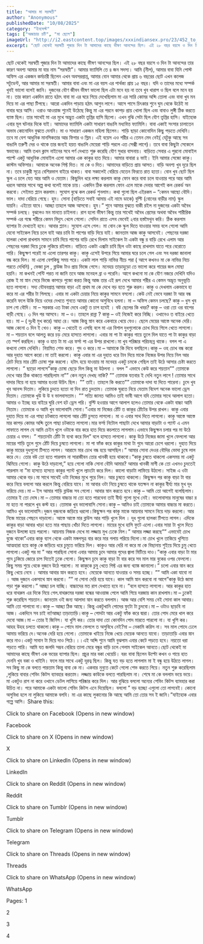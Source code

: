 ```yaml
---
title: "আমার মা সরস্বতী"
author: "Anonymous"
publishedDate: "10/08/2025"
category: "ইনসেস্ট"
tags: ["অজাচার চটি", "মা ছেলে"]
imageUrl: "http://i2.eastcontent.top/images/xxxindiansex.pro/23/452_to_suck.jpg"
excerpt: "ছোট থেকেই সরস্বতী পূজার দিন টা আমাদের কাছে ভীষণ আনন্দের ছিল। এই ২৮ বছর বয়সে ও দিন টা আনন্দের তার কারণ অবশ্য আমার মা যার নাম “সরস্বতী”। আমার ফ্যামিলি তে ৪ জন সদস্য। আমি (নীল), আমার বাবা যিনি পোস্ট অফি..."
---
```


ছোট থেকেই সরস্বতী পূজার দিন টা আমাদের কাছে ভীষণ আনন্দের ছিল। এই ২৮ বছর বয়সে ও দিন টা আনন্দের তার কারণ অবশ্য আমার মা যার নাম “সরস্বতী”।
আমার ফ্যামিলি তে ৪ জন সদস্য। আমি (নীল), আমার বাবা যিনি পোস্ট অফিস এর একজন কর্মচারী ছিলেন এখন অবসরপ্রাপ্ত, আমার বোন আমার থেকে প্রায় ৬ বছরের ছোট এখন কলেজ সটুডেন্ট, আর আমার মা সরস্বতী।
আমার বাবা এবং মা এর বয়স এর পার্থক্য প্রায় ১৫ বছর। যদি ও তাদের মধ্যে সম্পর্ক খুবই ভালো বলেই জানি। দুজনের যৌণ জীবন ভীষণ ভালো ছিল এটা মনে হয় না তবে খুব খারাপ ও ছিল বলে মনে হয় না। তার কারণ একদিন রাতে হঠাৎ বাবা মা এর ঘরে গিয়ে দেখেছিলাম মা এর সারি কোমর অব্দি তোলা এবং বাবা খুব মন দিয়ে মা এর পাছা টিপছে। আরো একদিন পাড়ায় হঠাৎ আগুন লাগে। আসে পাসে চিৎকার শুনে ঘুম থেকে উঠেই মা বাবার ঘরে আসি। ওরাও আওয়াজ শুনেই উঠেছে কিন্তু মা এর পরনে কাপড় প্রায় খোলা ছিল এবং বাবাও লুঙ্গী ঠিক করতে ব্যাস্ত ছিল। তার সাথেই মা এর মুখে অদ্ভুত একটা তৃপ্তির হাসি ছিলো। এখন বুঝি সেটা ছিল যৌণ তৃপ্তির হাসি।
যাইহোক এবার মূল ঘটনার দিকে যাই। আমাদের ফ্যামিলি একটা সাধারণ বাঙালি মধ্যবিত্ত ফ্যামিলি। বাবা একাই সংসার চালাতেন অভাব কোনোদিন বুঝতে দেননি। মা ও সাধারণ একজন মহিলা ছিলেন। শাড়ি ছাড়া কোনোদিন কিছু পড়তে দেখিনি। তবে মা বেশ আধুনিক মানসিকতার আর ফিগার ও স্লিম। এই বয়েস এও শরীর এ তেমন মেদ নেই( যেটুকু আছে সব বাঙালি তরুণী দের ও থাকে তার জন্যই হয়ত বাঙালি মেয়েরা শাড়ি পরলে এত সেক্সী লাগে)। তবে বাবা কিছুটা সেকেলে স্বভাবের।
আমি তখন ক্লাস নাইনের সবে পর্ণ দেখতে শুরু করেছি যৌণ সুধার বাসনায়। বাড়িতে সেবার এ পুরনো মোবাইল পাল্টে একটু আধুনিক মোবাইল এলো আমার এক কাকুর হাত দিয়ে। আমার বাবারা ৪ ভাই। ইনি আমার সেজো কাকু। কাস্টম অফিসার। আমাকে অনেক গিফ্ট দিত। মা কে ও দিত। আমাদের বাড়িতে প্রায় আসত। বাড়ি অবশ্য খুব দূরে ছিল না। তবে চাকুরী সূত্রে বেশিরভাগ বাইরে থাকত।
বাবা সকালেই বেরিয়ে যেতেন ফিরতে রাত হতো। বোন খুব ছোট ছিল স্কুল এ চলে যেত আর আমি ও যেতাম। কিছুদিন ধরে লক্ষ্য করলাম কাকু ফোন করে বাবা চলে যাওয়ার পরে আর আমি ধরলে আমার সাথে অল্প কথা বলেই মাকে চায়। একদিন ঠিক করলাম ফোন এলে মাকে দেবার আগেই কল রেকর্ড অন করবো। সেইমত প্ল্যান করলাম। সুযোগ বুঝে কল রেকর্ড শুনলাম। কথা গুলো ছিল এইরকম –
“কেমন আছো বৌদি।
ভাল।
দাদা বেরিয়ে গেছে।
হুম।
সোনা (বাড়িতে সবাই আমায় এই নামে ডাকে) বুল্টি (বোনের বাড়ীর নাম) স্কুল যায়নি।
এইতো যাবে।
আচ্ছা তাহলে আজ আসবো।
হুম।”
শুনে আমার বুঝতে বাকী রইল না দুজনের একটা অবৈধ সম্পর্ক চলছে। বুঝলেও মন মানতে চাইলনা। রাগ হলো ভীষণ কিন্তু তার সাথেই অবৈধ প্রেমের অথবা অবৈধ শারীরিক সম্পর্ক এর গন্ধে শরীরে কেমন বিদ্যুৎ খেলে গেলো। সেদিন রাতে এসব ভেবেই ২বার হস্তমৈথুন করি। ঠিক করলাম ব্যাপার টা দেখতেই হবে। আবার প্ল্যান।
সুযোগ এসে গেল। মা বোন কে স্কুল দিতে যাওয়ার সময় বলে গেলো আমি যেনো সাইকেল নিয়ে চলে যাই আর চাবি টা পাশের বাড়ি দিয়ে যাই। জানতাম আজ কাকু আসবেই। পেছনের দরজা হালকা খোলা রাখলাম সামনে চাবি দিয়ে পাশের বাড়ি রেখে দিলাম সাইকেল টা একটা বন্ধু র বাড়ি রেখে এলাম আর পেছনের দরজা দিয়ে ঢুকে লুকিয়ে রইলাম। বাড়িতে একটা এক্সটা চাবি ছিল ওটা কাছে রাখলাম যাতে পরে বেরোতে পারি। কিছুক্ষণ পরেই মা এলো তারপর কাকু। কাকু এসেই উপরে গিয়ে আমার ঘরে চলে গেল এবং সব দরজা জানালা বন্ধ করে দিল। মা এলো বেশকিছু সময় পরে। একটা লাল শাড়ি নাভির নীচে পরা ( আগে কখনও মা কে নাভির নিচে পরতে দেখিনি) , ভেজা চুল , ব্লাউজ টাও প্রায় ভিজে গেসে। মনেহয় তাড়াহুড়ো তে ভালো করে গায়ের জল মোছা হয়নি। মা কখনই পেন্টি পরত না জানি তবে আজ মনেহল ব্রা ও পরেনি।
আগে কখনো মা কে যৌণ নজরে দেখিনি যদিও রোজ ই মা স্নান সেরে ভিজে কাপড়ে পুজো করত কিন্তু আজ তার এই রূপ দেখে আমার শরীর এ কেমন অদ্ভূত অনুভূতি হতে লাগলো। সদ্য যৌবনপ্রাপ্ত আমার বাড়া এই প্রথম মা কে দেখে বড় হতে শুরু করল।
কাকু ও দেখলাম একভাবে হা করে মা এর শরীর টা গিলছে। এবার মা একটা চেয়ার নিয়ে কাকুর সামনে বসলো। কেউ নেই ভেবে দরজা টা আর বন্ধ করেনি ফলে উকি দিয়ে ওদের দেখতে শুনতে আমার কোনো অসুবিধে হলনা।
মা – অফিস কেমন চলছে?
কাকু – ধুস খুব চাপ গো বৌদি।
মা – সরকার এত টাকা দেবে একটু ত চাপ হবেই । বউ ছেলের কি খবর?
কাকু – ওরা তো ওর বাপের বাড়ী গেছে। ৩ দিন পর আসবে।
মা – ও। তাহলে রান্না ?
কাকু – ওই নিজেই করে নিচ্ছি। ওখানেও ত বাইরে খেতে হয়।
মা – ( দুঃখী মুখ করে) আহা রে। আজ কিন্তু স্নান করে একবারে খেয়ে যেও। ছেলে মেয়ের আস্তে অনেক দেরি। আজ কেনো ৩ দিন ই খেও।
কাকু – খেতেই ত এসছি বলে মা এর বিশাল দুধগুলোকে চোখ দিয়ে গিলে খেতে লাগলো।
মা – শয়তান বলে আলতু করে চড় মেরে হাসতে লাগলো।
এবার মা পা টা কাকুর গায়ে তুলে দিল যাতে পা টা কাকুর বাড়া তে স্পর্শ করছিল। কাকু ও হাত টা মা এর ফর্সা পা এর উপর রাখলো।মা খুব পরিষ্কার পরিচছন্ন থাকে। বগল পা এ কখনো লোম দেখিনি। নিয়মিত শেভ করে। গুদ ও করে।মা – আমাকে কি দিবে বলছিলে।কাকু – ওহ চোখ বন্ধ করো আর দুহাত আগে করো।মা তাই করলো। কাকু এবার মা এর দুহাত ধরে টান দিয়ে মাকে নিজের উপর নিয়ে নিল আর ঠোট দিয়ে মার ঠোঁট চোষা শুরু করলো। হটাৎ হয়ে যাওয়ায় মা মনেহয় একটু চমকে গেছিল তাই উঠে আসার চেষ্টা করতে লাগলো। ” ছাড়ো লাগসে”কাকু চোষা ছেড়ে দিল কিন্তু মা উঠলনা । বলল ” এভাবে কেউ করে শয়তান”” তোমাকে দেখে আর ঠিক থাকতে পারছিলাম না”” কেন নতুন দেখছ নাকি? ”” তোমাক যতবার ই দেখি নতুন লাগে ! তোমার সাথে দাদার বিয়ে না হয়ে আমার হওয়া উচিৎ ছিল। ”” তাই। তাহলে কি করতে”” তোমাকে দাদা যা দিতে পারেনা। চুদে খুব খুব আনন্দ দিতাম। লুকিয়ে চুদতে হতো না দিন রাত চুদতাম। তোমাক ঘুরতে নিয়ে যেতাম বিদেশ অনেক ভালো ড্রেস দিতাম। তোমাকে খুউ উ উ ব ভালবাসতাম। ”” সত্যি জানত আমিও তাই ভাবী আগে যদি তোমার সাথে আলাপ হতো। আমার ও ইচ্ছে হয় বাইরে ঘুরি বেশ হট ড্রেস পরি। বুল্টি হওয়ার আগে আলাপ হলেও তোমার থেকে একটা বাচ্চা আমি নিতাম। তোমাকে ও আমি খুব ভালোবাসি সোনা।”এবার মা নিজের ঠোঁট ত কাকুর ঠোঁটের উপর রাখল। কাকু এবার দুহাত দিয়ে মা এর পাছা চটকাতে লাগলো আর ঠোঁট চুসতে লাগলো। মা ও এবার সাথ দিতে লাগলো। কাকু আস্তে আস্তে মার কাপড় কোমর অব্দি তুলে পাছা চটকাতে লাগলো।মার ফর্সা নিটোল পাছাটা দেখে আমার বাড়াটা ও প্যান্ট এ এমন লাফাতে লাগল যে আমি চেইন খুলে ওটাকে বার করে হাত দিয়ে কচলাতে লাগলাম।এভাবে কিছুক্ষন চলার পর মা উঠে চেয়ার এ বসল। ” শয়তানটা ঠোঁট টা ব্যথা করে দিল” বলে হাসতে লাগলো। কাকু উঠে নিজের জামা খুলে ফেললো আর মায়ের শাড়ি তুলে গুদে ঠোঁট দিয়ে চুষতে লাগলো। মা পা ফাঁক করে কাকুর মাথা টা গুদে আরো চেপে ধরলো। দুহাত দিয়ে কাকু মায়ের দুধগুলো টিপতে লাগল। আরামে মার চোখ বন্ধ হয়ে আসছিল।” আমার সোনা দেওর বৌদির ভোদা চুষে লাল করে দে। তোর বউ তো হতে পারলাম না সারাজীবন তোর খানকী হয়ে থাকবো।”কাকু চুষতে থাকলো একসময় মা একটু ঝিমিয়ে গেলো। কাকু উঠে দাড়ালো,” হয়ে গেলো নাকি সোনা বৌদি আমার? আমার খানকী মাগী কে তো এখনও চুদতেই পারলাম না ”মা হাসতে হাসতে কাকুর প্যান্ট খুলে ল্যাংটো করে দিল। কালো বাড়াটা লাফিয়ে উঠলো। সাইজ এ ওটা আমার থেকে বড়।মা সাথে সাথেই ওটা নিজের মুখে পুরে নিল। আর চুষতে থাকলো। কিছুক্ষন পর কাকু বাড়া টা বার করে নিয়ে বললো আর করলে কিন্তু বেরিয়ে যাবে। মা আবার ওটা নিয়ে চুষতে থাকে যতক্ষন না কাকুর বীর্য্য মার মুখ দূধ ভরিয়ে দেয়।মা – ইস আমার শাড়ি ব্লাউজ সব গেলো। আবার স্নান করতে হবে।কাকু – আমি তো আগেই বলেছিলাম। তোমার ই তো দোষ।মা – তোমার বাচ্চার মা তো হতে পারবেনা তাই বীর্য্য গুলো মুখে নেই। ভালোবাসার মানুষের বাচ্চা র মা হতে না পারলে খুব কস্ট হয়। তোমাক খুব ভালোবাসি সোনা।কাকু – আমিও চাই তোমাকে আমার বাচ্চার মা করতে। আমিও খুব ভালোবাসি।দুজন দুজনকে জড়িয়ে ধরলো।কিছুক্ষন পর কাকু মাকে আয়নার সামনে নিয়ে দাড় করলো। আর নিজে মায়ের পেছনে দাড়ালো। আস্তে আস্তে মার ব্লাউস আর শাড়ি খুলে দিল । দূধ গুলো হালকা টিপতে লাগল। এদিকে কাকুর বাড়া আবার খাড়া হতে মার পাছায় খোঁচা দিতে লাগলো। মায়ের মুখে হাসি ফুটে এলো।এবার সায়া টা খুলে দিতে দুজনে উলঙ্গো হয়ে পরলো। আয়নায় নিজক দেখে মা লজ্জায় মুখ ঢেকে নিল।” আমার লজ্জা করছে”” এভাবেই চোখ বুজে থাকো”এবার কাকু ব্যাগ থেকে একটা মঙ্গলসূত্র বার করে মার গলায় পরিয়ে দিলো।মা চোখ খুলে তাকিয়ে খুশিতে আত্মহারা হয়ে কাকু কে জড়িয়ে ধরে চুমুতে ভরিয়ে দিল। কাকুও আর দেরি না করে মা কে বিছানায় শুইয়ে দিয়ে চুমু খেতে লাগলো।একটু পর মা ” আর পারছিনা সোনা এবার আমায় চুদে আমার গুদের জ্বালা মিটিয়ে দাও।”কাকু এবার বাড়া টা মার গুদে ঢুকিয়ে জোরে চাপ দিতেই ঢুকে গেলো। কিছুক্ষন চূদে কাকু বাড়া টা বার করে সব মাল মার বুকের ওপর ফেললো।কিছু সময় শুয়ে থেকে দুজনে উঠে পরলো। মা কাকুকে চুমু খেতে গিফ্ট এর জন্য থ্যাঙ্ক জানালো।” চলো এবার স্নান করে কিছু খেয়ে নেবে । আমার আবার স্নান করতে হবে। মেয়েকে আনতে যাওয়ার ও সময় হচ্ছে। ”” আমি একা যাবো না । আজ দুজনে একসাথে স্নান করবো। ”” না সোনা দেরি হয়ে যাবে। কাল আমি স্নান করবো না আগে”কাকু উঠে জামা পড়া শুরু করলো।” আচ্ছা চল যাচ্ছি। বাচ্চাদের মত রাগ দেখাতে হবে না। ”বলে হাসতে লাগলো। আর কাকুর হাত ধরে বাথরুম এর দিকে নিয়ে গেল.বাথরুমের দরজা বন্ধের আওয়াজ পেলে আমি গিয়ে দরজায় কান রাখলাম।মা – ঢুকেই শুরু করেছিস শয়তান। জানতাম ওই জন্য আলাদা স্নান করতে বললাম। আজ আর বেশি সময় নেই সোনা কাল আবার। আমি তো পালাবো না।কাকু – আচ্ছা ঠিক আছে। কিন্তু একটুখানি পোদের ফুটো টা চুদবো।মা – ওটাও ছাড়বি না আজ। একদিনে সব চাই না!আচ্ছা তাড়াতাড়ি।কাকু – পোদটা আর একটু ফাঁক করে দ্বারা। তোর পোদ মেরে খাল করে দেবো আজ।মা – তোর ই জিনিস। যা খুশি কর। তোর দাদা তো কোনদিন পোদ মারতে পারলো না। যা খুশি কর।আহহ উহহ চলতে থাকলো।কাকু – পোদে মাল ফেললে ত অসুবিধে নেই?মা – নেকামি করিস না। সব মাল পোদে ঢেলে আমায় ভরিয়ে দে।অনেক দেরি হয়ে গেলো। তোমাকে খাইয়ে নিজে খেয়ে মেয়েক আনতে যাবো। তাড়াতাড়ি এবার স্নান করে নাও।একটু সাবান টা দিয়ে দাও পিঠে।।।এই অব্দি শুনে আমি বুঝলাম এবার কেটে পড়তে হবে। নয়তো ধরা পড়তে পারি। আমি যত জলদি সম্ভব বেরিয়ে তালা মেরে বন্ধুর বাড়ি চলে গেলাম সাইকেল আনতে।ছোট থেকেই মা আমাদের কাছে ভীষণ এক ভয়ের ব্যাপার ছিল। প্রচুর মার বকা খেয়েচি। বরং বাবা ছিলেন উল্টো কখন ও গায়ে হাত দেননি খুব বকা ও খাইনি। ফলে মার সাথে একটু দূরত্ব ছিল। কিন্তু যত বড় হতে লাগলাম মা ই বন্ধু হয়ে উঠতে লাগল। সব কিছু মা কে বলতে পারতাম কিন্তু বাবা কে না। একবার নুনুতে কেটে গেলো শেভ করতে গিয়ে। নতুন শুরু করেছিলাম ,লুকিয়ে বাবার শেভিং কিটস ব্যাবহার করতাম। লজ্জায় কাউকে বলতে পারছিলাম না। শেষে মা কে বললাম ভয়ে ভয়ে। মা একটুও রাগ না করে ওখানে ডেটল লাগিয়ে পরিষ্কার করে দিল। আর বুঝিয়ে বললো অন্যের শেভিং কিটস ব্যাবহার করা উচিত না। পরে আমাকে একটা ভালো শেভিং কিটস এনে দিয়েছিল। বললো ” বড় হচ্ছো এগুলো তো লাগবেই। কোনো অসুবিধা হলে না লুকিয়ে আমাকে বলবি। মা এর কাছে লুকানোর কি আছে আমি তো তোর সব ই জানি।”যাইহোক এবার গল্পে আসি।
Share this:


Click to share on Facebook (Opens in new window)


Facebook




Click to share on X (Opens in new window)


X




Click to share on LinkedIn (Opens in new window)


LinkedIn




Click to share on Reddit (Opens in new window)


Reddit




Click to share on Tumblr (Opens in new window)


Tumblr




Click to share on Telegram (Opens in new window)


Telegram




Click to share on Threads (Opens in new window)


Threads




Click to share on WhatsApp (Opens in new window)


WhatsApp


Pages: 
1
 
2
 
3
 
4
